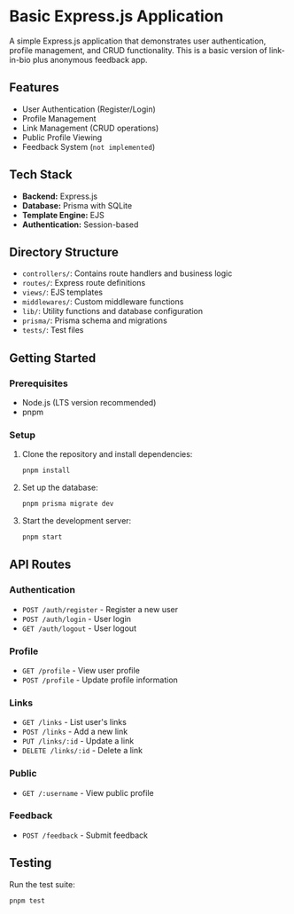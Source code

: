 # Basic Express.js Application

A simple Express.js application that demonstrates user authentication, profile management, and CRUD functionality.
This is a basic version of link-in-bio plus anonymous feedback app.

## Features

- User Authentication (Register/Login)
- Profile Management
- Link Management (CRUD operations)
- Public Profile Viewing
- Feedback System (`not implemented`)

## Tech Stack

- **Backend:** Express.js
- **Database:** Prisma with SQLite
- **Template Engine:** EJS
- **Authentication:** Session-based

## Directory Structure

- `controllers/`: Contains route handlers and business logic
- `routes/`: Express route definitions
- `views/`: EJS templates
- `middlewares/`: Custom middleware functions
- `lib/`: Utility functions and database configuration
- `prisma/`: Prisma schema and migrations
- `tests/`: Test files

## Getting Started

### Prerequisites

- Node.js (LTS version recommended)
- pnpm

### Setup

1. Clone the repository and install dependencies:
   ```bash
   pnpm install
   ```

2. Set up the database:
   ```bash
   pnpm prisma migrate dev
   ```

3. Start the development server:
   ```bash
   pnpm start
   ```

## API Routes

### Authentication
- `POST /auth/register` - Register a new user
- `POST /auth/login` - User login
- `GET /auth/logout` - User logout

### Profile
- `GET /profile` - View user profile
- `POST /profile` - Update profile information

### Links
- `GET /links` - List user's links
- `POST /links` - Add a new link
- `PUT /links/:id` - Update a link
- `DELETE /links/:id` - Delete a link

### Public
- `GET /:username` - View public profile

### Feedback
- `POST /feedback` - Submit feedback

## Testing

Run the test suite:
```bash
pnpm test
```